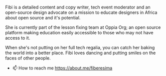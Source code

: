 Fibi is a detailed content and copy writer, tech event moderator and an open-source design advocate on a mission to educate designers in Africa about open source and it's potential.  

She is currently part of the lesson fixing team at Oppia Org; an open source platform making education easily accessible to those who may not have access to it.

When she's not putting on her full tech regalia, you can catch her baking the world into a better place. Fibi loves dancing and putting smiles on the faces of other people.

- 📫 How to reach me https://about.me/fiberesima

<!---
F-ibi/F-ibi is a ✨ special ✨ repository because its `README.md` (this file) appears on your GitHub profile.
You can click the Preview link to take a look at your changes.
--->
